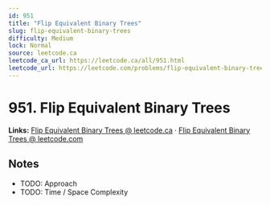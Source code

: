 ```yaml
--- 
id: 951
title: "Flip Equivalent Binary Trees"
slug: flip-equivalent-binary-trees
difficulty: Medium
lock: Normal
source: leetcode.ca
leetcode_ca_url: https://leetcode.ca/all/951.html
leetcode_url: https://leetcode.com/problems/flip-equivalent-binary-trees/
---
```


# 951. Flip Equivalent Binary Trees

**Links:** [Flip Equivalent Binary Trees @ leetcode.ca](https://leetcode.ca/all/951.html) · [Flip Equivalent Binary Trees @ leetcode.com](https://leetcode.com/problems/flip-equivalent-binary-trees/)

## Notes
- TODO: Approach
- TODO: Time / Space Complexity
